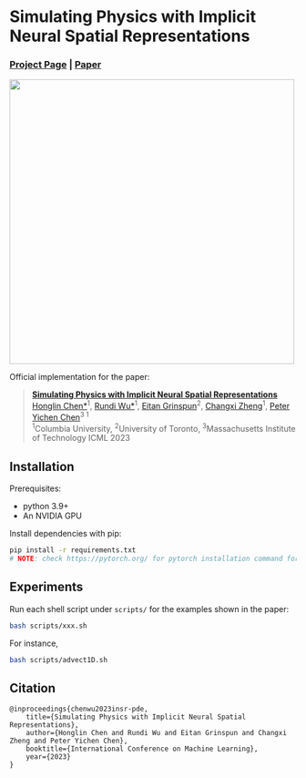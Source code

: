 # Simulating Physics with Implicit Neural Spatial Representations

### [Project Page](https://www.cs.columbia.edu/cg/INSR-PDE/)  | [Paper](https://arxiv.org/abs/2210.00124)

<img src="https://github.com/honglin-c/INSR-PDE/blob/main/.github/images/teaser.png" width="500">

Official implementation for the paper:
> **[Simulating Physics with Implicit Neural Spatial Representations](https://www.cs.columbia.edu/cg/INSR-PDE/)**  
> [Honglin Chen*](https://www.cs.columbia.edu/~honglinchen/)<sup>1</sup>, [Rundi Wu*](https://www.cs.columbia.edu/~rundi/)<sup>1</sup>, [Eitan Grinspun](https://www.dgp.toronto.edu/~eitan/)<sup>2</sup>, [Changxi Zheng](http://www.cs.columbia.edu/~cxz/)<sup>1</sup>, [Peter Yichen Chen](https://peterchencyc.com/)<sup>3 </sup><sup>1</sup> <br>
> <sup>1</sup>Columbia University, <sup>2</sup>University of Toronto, <sup>3</sup>Massachusetts Institute of Technology
> ICML 2023


## Installation
Prerequisites:
- python 3.9+
- An NVIDIA GPU

Install dependencies with pip:
```bash
pip install -r requirements.txt
# NOTE: check https://pytorch.org/ for pytorch installation command for your CUDA version
```


## Experiments
Run each shell script under `scripts/` for the examples shown in the paper:
```bash
bash scripts/xxx.sh
```

For instance,
```bash
bash scripts/advect1D.sh
```

## Citation
```
@inproceedings{chenwu2023insr-pde,
    title={Simulating Physics with Implicit Neural Spatial Representations},
    author={Honglin Chen and Rundi Wu and Eitan Grinspun and Changxi Zheng and Peter Yichen Chen},
    booktitle={International Conference on Machine Learning},
    year={2023}
}
```